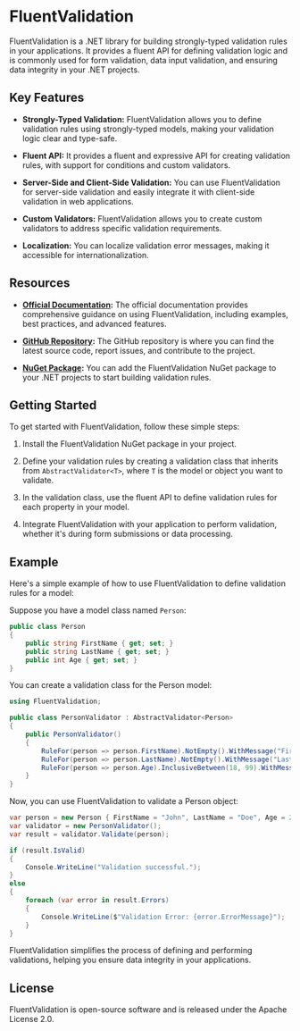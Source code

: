 # FluentValidation

FluentValidation is a .NET library for building strongly-typed validation rules in your applications. It provides a fluent API for defining validation logic and is commonly used for form validation, data input validation, and ensuring data integrity in your .NET projects.

## Key Features

- **Strongly-Typed Validation:** FluentValidation allows you to define validation rules using strongly-typed models, making your validation logic clear and type-safe.

- **Fluent API:** It provides a fluent and expressive API for creating validation rules, with support for conditions and custom validators.

- **Server-Side and Client-Side Validation:** You can use FluentValidation for server-side validation and easily integrate it with client-side validation in web applications.

- **Custom Validators:** FluentValidation allows you to create custom validators to address specific validation requirements.

- **Localization:** You can localize validation error messages, making it accessible for internationalization.

## Resources

- **[Official Documentation](https://docs.fluentvalidation.net/en/latest/):** The official documentation provides comprehensive guidance on using FluentValidation, including examples, best practices, and advanced features.

- **[GitHub Repository](https://github.com/FluentValidation/FluentValidation):** The GitHub repository is where you can find the latest source code, report issues, and contribute to the project.

- **[NuGet Package](https://www.nuget.org/packages/FluentValidation/):** You can add the FluentValidation NuGet package to your .NET projects to start building validation rules.

## Getting Started

To get started with FluentValidation, follow these simple steps:

1. Install the FluentValidation NuGet package in your project.

2. Define your validation rules by creating a validation class that inherits from `AbstractValidator<T>`, where `T` is the model or object you want to validate.

3. In the validation class, use the fluent API to define validation rules for each property in your model.

4. Integrate FluentValidation with your application to perform validation, whether it's during form submissions or data processing.

## Example

Here's a simple example of how to use FluentValidation to define validation rules for a model:

Suppose you have a model class named `Person`:

```csharp
public class Person
{
    public string FirstName { get; set; }
    public string LastName { get; set; }
    public int Age { get; set; }
}
```

You can create a validation class for the Person model:

```csharp
using FluentValidation;

public class PersonValidator : AbstractValidator<Person>
{
    public PersonValidator()
    {
        RuleFor(person => person.FirstName).NotEmpty().WithMessage("First name is required.");
        RuleFor(person => person.LastName).NotEmpty().WithMessage("Last name is required.");
        RuleFor(person => person.Age).InclusiveBetween(18, 99).WithMessage("Age must be between 18 and 99.");
    }
}
```

Now, you can use FluentValidation to validate a Person object:

```csharp
var person = new Person { FirstName = "John", LastName = "Doe", Age = 25 };
var validator = new PersonValidator();
var result = validator.Validate(person);

if (result.IsValid)
{
    Console.WriteLine("Validation successful.");
}
else
{
    foreach (var error in result.Errors)
    {
        Console.WriteLine($"Validation Error: {error.ErrorMessage}");
    }
}
```

FluentValidation simplifies the process of defining and performing validations, helping you ensure data integrity in your applications.

## License

FluentValidation is open-source software and is released under the Apache License 2.0.